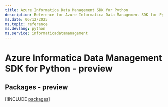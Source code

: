 ```yaml
---
title: Azure Informatica Data Management SDK for Python
description: Reference for Azure Informatica Data Management SDK for Python
ms.date: 06/12/2025
ms.topic: reference
ms.devlang: python
ms.service: informaticadatamanagement
---
```

# Azure Informatica Data Management SDK for Python - preview
## Packages - preview
[!INCLUDE [packages](informatica-data-management-index.md)]